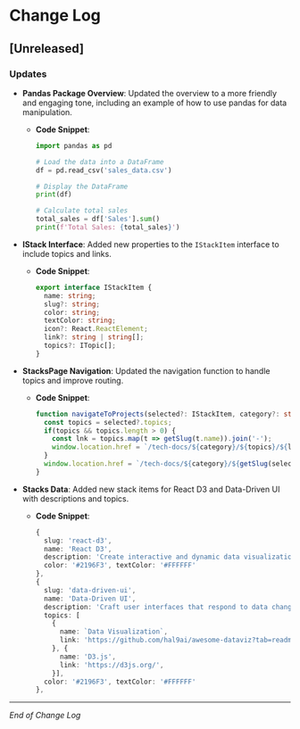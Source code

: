 # Change Log

## [Unreleased]

### Updates

- **Pandas Package Overview**: Updated the overview to a more friendly and engaging tone, including an example of how to use pandas for data manipulation.
  - **Code Snippet**:
    ```python
    import pandas as pd
    
    # Load the data into a DataFrame
    df = pd.read_csv('sales_data.csv')
    
    # Display the DataFrame
    print(df)
    
    # Calculate total sales
    total_sales = df['Sales'].sum()
    print(f'Total Sales: {total_sales}')
    ```

- **IStack Interface**: Added new properties to the `IStackItem` interface to include topics and links.
  - **Code Snippet**:
    ```typescript
    export interface IStackItem {
      name: string;
      slug?: string;
      color: string;
      textColor: string;
      icon?: React.ReactElement;
      link?: string | string[];
      topics?: ITopic[];
    }
    ```

- **StacksPage Navigation**: Updated the navigation function to handle topics and improve routing.
  - **Code Snippet**:
    ```typescript
    function navigateToProjects(selected?: IStackItem, category?: string): void {
      const topics = selected?.topics;
      if(topics && topics.length > 0) {
        const lnk = topics.map(t => getSlug(t.name)).join('-');
        window.location.href = `/tech-docs/${category}/${topics}/${lnk}`;
      }
      window.location.href = `/tech-docs/${category}/${getSlug(selected?.name)}`;
    }
    ```

- **Stacks Data**: Added new stack items for React D3 and Data-Driven UI with descriptions and topics.
  - **Code Snippet**:
    ```typescript
    {
      slug: 'react-d3',
      name: 'React D3',
      description: 'Create interactive and dynamic data visualizations with D3.js and React.',
      color: '#2196F3', textColor: '#FFFFFF'
    },
    {
      slug: 'data-driven-ui',
      name: 'Data-Driven UI',
      description: 'Craft user interfaces that respond to data changes with ease.',
      topics: [
        {
          name: `Data Visualization`,
          link: 'https://github.com/hal9ai/awesome-dataviz?tab=readme-ov-file',
        }, {
          name: 'D3.js',
          link: 'https://d3js.org/',
        }],
      color: '#2196F3', textColor: '#FFFFFF'
    },
    ```

---

*End of Change Log*
